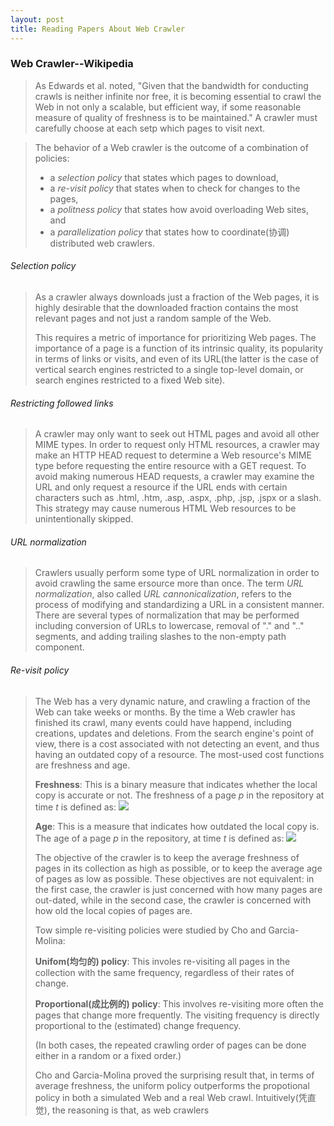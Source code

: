 ```yaml
---
layout: post
title: Reading Papers About Web Crawler
---
```


### Web Crawler--Wikipedia

> As Edwards et al. noted, "Given that the bandwidth for conducting crawls is neither infinite nor free, it is becoming essential to crawl the Web in not only a scalable, but efficient way, if some reasonable measure of quality of freshness is to be maintained." A crawler must carefully choose at each setp which pages to visit next.


> The behavior of a Web crawler is the outcome of a combination of policies:
> 
> * a *selection policy* that states which pages to download,
> * a *re-visit policy* that states when to check for changes to the pages,
> * a *politness policy* that states how avoid overloading Web sites, and
> * a *parallelization policy* that states how to coordinate(协调) distributed web crawlers. 

###### Selection policy
> As a crawler always downloads just a fraction of the Web pages, it is highly desirable that the downloaded fraction contains the most relevant pages and not just a random sample of the Web.
>
>This requires a metric of importance for prioritizing Web pages. The importance of a page is a function of its intrinsic quality, its popularity in terms of links or visits, and even of its URL(the latter is the case of vertical search engines restricted to a single top-level domain, or search engines restricted to a fixed Web site).

###### Restricting followed links
> A crawler may only want to seek out HTML pages and avoid all other MIME types. In order to request only HTML resources, a crawler may make an HTTP HEAD request to determine a Web resource's MIME type before requesting the entire resource with a GET request. To avoid making numerous HEAD requests, a crawler may examine the URL and only request a resource if the URL ends with certain characters such as .html, .htm, .asp, .aspx, .php, .jsp, .jspx or a slash. This strategy may cause numerous HTML Web resources to be unintentionally skipped.

###### URL normalization
>Crawlers usually perform some type of URL normalization in order to avoid crawling the same ersource more than once. The term *URL normalization*, also called *URL cannonicalization*, refers to the process of modifying and standardizing a URL in a consistent manner.
There are several types of normalization that may be performed including conversion of URLs to lowercase, removal of "." and ".." segments, and adding trailing slashes to the non-empty path component.

###### Re-visit policy
>The Web has a very dynamic nature, and crawling a fraction of the Web can take weeks or months. By the time a Web crawler has finished its crawl, many events could have happend, including creations, updates and deletions.
>From the search engine's point of view, there is a cost associated with not detecting an event, and thus having an outdated copy of a resource. The most-used cost functions are freshness and age.
>
> __Freshness__: This is a binary measure that indicates whether the local copy is accurate or not. The freshness of a page *p* in the repository at time *t* is defined as:
> ![](http://upload.wikimedia.org/math/0/7/2/072cc7b185ff9befceae814f19f232af.png)
>
> __Age__: This is a measure that indicates how outdated the local copy is. The age of a page *p* in the repository, at time *t* is defined as:
> ![](http://upload.wikimedia.org/math/a/5/8/a58f53c6251f60949b1cd8f63da43503.png)
>
>The objective of the crawler is to keep the average freshness of pages in its collection as high as possible, or to keep the average age of pages as low as possible. These objectives are not equivalent: in the first case, the crawler is just concerned with how many pages are out-dated, while in the second case, the crawler is concerned with how old the local copies of pages are.
>
>Tow simple re-visiting policies were studied by Cho and Garcia-Molina:
>
> __Unifom(均匀的) policy__: This involes re-visiting all pages in the collection with the same frequency, regardless of their rates of change.
> 
> __Proportional(成比例的) policy__: This involves re-visiting more often the pages that change more frequently. The visiting frequency is directly proportional to the (estimated) change frequency.
>
> (In both cases, the repeated crawling order of pages can be done either in a random or a fixed order.)
>
>Cho and Garcia-Molina proved the surprising result that, in terms of average freshness, the uniform policy outperforms the propotional policy in both a simulated Web and a real Web crawl. Intuitively(凭直觉), the reasoning is that, as web crawlers 